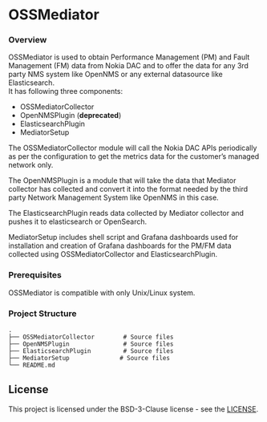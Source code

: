# OSSMediator

### Overview

OSSMediator is used to obtain Performance Management (PM) and Fault Management (FM) data from Nokia DAC and to offer the data for any 3rd party NMS system like OpenNMS or any external datasource like Elasticsearch.  
It has following three components:
- OSSMediatorCollector
- OpenNMSPlugin (**deprecated**)
- ElasticsearchPlugin
- MediatorSetup

The OSSMediatorCollector module will call the Nokia DAC APIs periodically as per the configuration to get the metrics data for the customer’s managed network only.  

The OpenNMSPlugin is a module that will take the data that Mediator collector has collected and convert it into the format needed by the third party Network Management System like OpenNMS in this case.

The ElasticsearchPlugin reads data collected by Mediator collector and pushes it to elasticsearch or OpenSearch.

MediatorSetup includes shell script and Grafana dashboards used for installation and creation of Grafana dashboards for the PM/FM data collected using OSSMediatorCollector and ElasticsearchPlugin.  

### Prerequisites

OSSMediator is compatible with only Unix/Linux system.

### Project Structure

    .  
    ├── OSSMediatorCollector        # Source files  
    ├── OpenNMSPlugin               # Source files
    ├── ElasticsearchPlugin         # Source files
    ├── MediatorSetup              # Source files
    └── README.md  


## License

This project is licensed under the BSD-3-Clause license - see the [LICENSE](https://github.com/nokia/OSSMediator/blob/master/LICENSE).